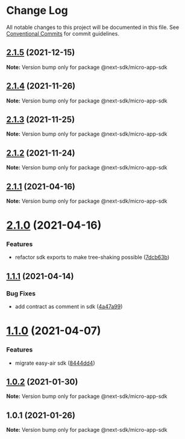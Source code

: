 # Change Log

All notable changes to this project will be documented in this file.
See [Conventional Commits](https://conventionalcommits.org) for commit guidelines.

## [2.1.5](https://github.com/easyops-cn/next-providers/compare/@next-sdk/micro-app-sdk@2.1.4...@next-sdk/micro-app-sdk@2.1.5) (2021-12-15)

**Note:** Version bump only for package @next-sdk/micro-app-sdk

## [2.1.4](https://github.com/easyops-cn/next-providers/compare/@next-sdk/micro-app-sdk@2.1.3...@next-sdk/micro-app-sdk@2.1.4) (2021-11-26)

**Note:** Version bump only for package @next-sdk/micro-app-sdk

## [2.1.3](https://github.com/easyops-cn/next-providers/compare/@next-sdk/micro-app-sdk@2.1.2...@next-sdk/micro-app-sdk@2.1.3) (2021-11-25)

**Note:** Version bump only for package @next-sdk/micro-app-sdk

## [2.1.2](https://github.com/easyops-cn/next-providers/compare/@next-sdk/micro-app-sdk@2.1.1...@next-sdk/micro-app-sdk@2.1.2) (2021-11-24)

**Note:** Version bump only for package @next-sdk/micro-app-sdk

## [2.1.1](https://github.com/easyops-cn/next-providers/compare/@next-sdk/micro-app-sdk@2.1.0...@next-sdk/micro-app-sdk@2.1.1) (2021-04-16)

**Note:** Version bump only for package @next-sdk/micro-app-sdk

# [2.1.0](https://github.com/easyops-cn/next-providers/compare/@next-sdk/micro-app-sdk@1.1.1...@next-sdk/micro-app-sdk@2.1.0) (2021-04-16)

### Features

- refactor sdk exports to make tree-shaking possible ([7dcb63b](https://github.com/easyops-cn/next-providers/commit/7dcb63bad6a7e6357c1c14ce9cf3ff9152c0c632))

## [1.1.1](https://github.com/easyops-cn/next-providers/compare/@next-sdk/micro-app-sdk@1.1.0...@next-sdk/micro-app-sdk@1.1.1) (2021-04-14)

### Bug Fixes

- add contract as comment in sdk ([4a47a99](https://github.com/easyops-cn/next-providers/commit/4a47a99b3ed7f3a366ba64121b71d9f27d07148d))

# [1.1.0](https://github.com/easyops-cn/next-providers/compare/@next-sdk/micro-app-sdk@1.0.2...@next-sdk/micro-app-sdk@1.1.0) (2021-04-07)

### Features

- migrate easy-air sdk ([8444dd4](https://github.com/easyops-cn/next-providers/commit/8444dd49781a24e06d34d1b2581299030978e1c9))

## [1.0.2](https://github.com/easyops-cn/next-providers/compare/@next-sdk/micro-app-sdk@1.0.1...@next-sdk/micro-app-sdk@1.0.2) (2021-01-30)

**Note:** Version bump only for package @next-sdk/micro-app-sdk

## 1.0.1 (2021-01-26)

**Note:** Version bump only for package @next-sdk/micro-app-sdk
